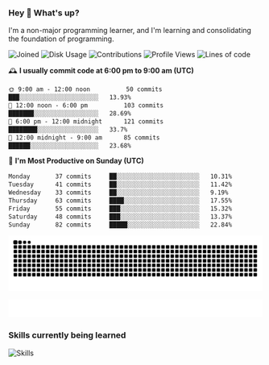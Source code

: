 ### Hey :wave: What's up?

I'm a non-major programming learner, and I'm learning and consolidating the foundation of programming.

<!--START_SECTION:waka-->
![Joined](http://img.shields.io/badge/Joined-7%20years%20ago-6D67E4?style=flat&labelColor=453C67)
![Disk Usage](http://img.shields.io/badge/Github%27s%20Storage-598.1%20MB-FD841F?style=flat&labelColor=E14D2A)
![Contributions](http://img.shields.io/badge/Contributions%20in%202023-134-7DCE13?style=flat&labelColor=2B7A0B)
![Profile Views](http://img.shields.io/badge/Profile%20Views-0-3AB4F2?style=flat&labelColor=0078AA)
![Lines of code](https://img.shields.io/badge/Lines%20of%20code-2%20Million%20Lines%20of%20code-FF8B8B?style=flat&labelColor=EB4747)

🕰️ **I usually commit code at 6:00 pm to 9:00 am (UTC)** 

```text
🌞 9:00 am - 12:00 noon          50 commits     ███░░░░░░░░░░░░░░░░░░░░░░   13.93% 
🌆 12:00 noon - 6:00 pm          103 commits    ███████░░░░░░░░░░░░░░░░░░   28.69% 
🌃 6:00 pm - 12:00 midnight      121 commits    ████████░░░░░░░░░░░░░░░░░   33.7% 
🌙 12:00 midnight - 9:00 am      85 commits     ██████░░░░░░░░░░░░░░░░░░░   23.68%
```
📅 **I'm Most Productive on Sunday (UTC)** 

```text
Monday       37 commits     ██░░░░░░░░░░░░░░░░░░░░░░░   10.31% 
Tuesday      41 commits     ██░░░░░░░░░░░░░░░░░░░░░░░   11.42% 
Wednesday    33 commits     ██░░░░░░░░░░░░░░░░░░░░░░░   9.19% 
Thursday     63 commits     ████░░░░░░░░░░░░░░░░░░░░░   17.55% 
Friday       55 commits     ███░░░░░░░░░░░░░░░░░░░░░░   15.32% 
Saturday     48 commits     ███░░░░░░░░░░░░░░░░░░░░░░   13.37% 
Sunday       82 commits     █████░░░░░░░░░░░░░░░░░░░░   22.84%
```

<!--END_SECTION:waka-->

![Snake animation](https://raw.githubusercontent.com/dirname/dirname/output/snake.svg)

![metrics](github-metrics.svg)

### Skills currently being learned

![Skills](https://skillicons.dev/icons?i=linux,rust,go,solidity,typescript,bash,git,postgres,mysql,redis,mongo,docker,kubernetes,grafana,prometheus)
